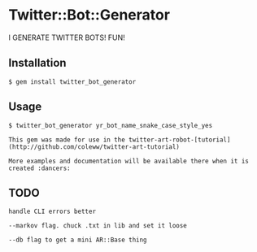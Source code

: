 # Twitter::Bot::Generator

I GENERATE TWITTER BOTS! FUN!

## Installation

    $ gem install twitter_bot_generator

## Usage

    $ twitter_bot_generator yr_bot_name_snake_case_style_yes

    This gem was made for use in the twitter-art-robot-[tutorial](http://github.com/coleww/twitter-art-tutorial)

    More examples and documentation will be available there when it is created :dancers:

## TODO

    handle CLI errors better

    --markov flag. chuck .txt in lib and set it loose

    --db flag to get a mini AR::Base thing
